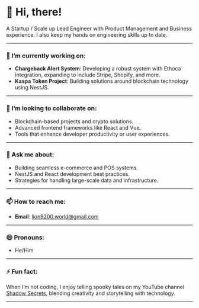 # 👋 Hi, there!

A Startup / Scale up Lead Engineer with Product Management and Business experience. I also keep my hands on engineering skills up to date.

---

### 🔭 I’m currently working on:
- **Chargeback Alert System**: Developing a robust system with Ethoca integration, expanding to include Stripe, Shopify, and more.
- **Kaspa Token Project**: Building solutions around blockchain technology using NestJS.

---

### 👯 I’m looking to collaborate on:
- Blockchain-based projects and crypto solutions.
- Advanced frontend frameworks like React and Vue.
- Tools that enhance developer productivity or user experiences.

---

### 💬 Ask me about:
- Building seamless e-commerce and POS systems.
- NestJS and React development best practices.
- Strategies for handling large-scale data and infrastructure.

---

### 📫 How to reach me:
- **Email**: lion9200.world@gmail.com

---

### 😄 Pronouns:
- He/Him

---

### ⚡ Fun fact:
When I’m not coding, I enjoy telling spooky tales on my YouTube channel [Shadow Secrets](https://www.youtube.com/shadowsecrets), blending creativity and storytelling with technology.

---
